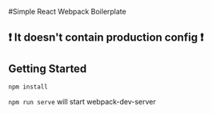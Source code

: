 #Simple React Webpack Boilerplate

## :exclamation: It doesn't contain production config :exclamation:

## Getting Started

``` npm install ```

``` npm run serve ``` will start webpack-dev-server
